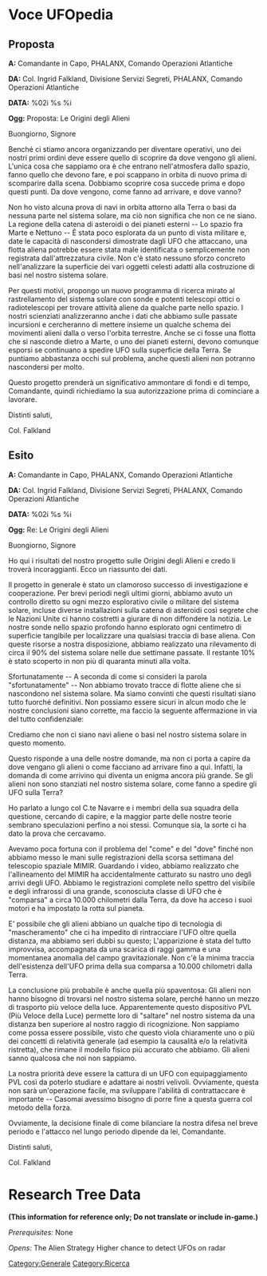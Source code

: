# Voce UFOpedia

## Proposta

**A:** Comandante in Capo, PHALANX, Comando Operazioni Atlantiche

**DA:** Col. Ingrid Falkland, Divisione Servizi Segreti, PHALANX,
Comando Operazioni Atlantiche

**DATA:** %02i %s %i

**Ogg:** Proposta: Le Origini degli Alieni

Buongiorno, Signore

Benché ci stiamo ancora organizzando per diventare operativi, uno dei
nostri primi ordini deve essere quello di scoprire da dove vengono gli
alieni. L'unica cosa che sappiamo ora è che entrano nell'atmosfera dallo
spazio, fanno quello che devono fare, e poi scappano in orbita di nuovo
prima di scomparire dalla scena. Dobbiamo scoprire cosa succede prima e
dopo questi punti. Da dove vengono, come fanno ad arrivare, e dove
vanno?

Non ho visto alcuna prova di navi in orbita attorno alla Terra o basi da
nessuna parte nel sistema solare, ma ciò non significa che non ce ne
siano. La regione della catena di asteroidi o dei pianeti esterni -- Lo
spazio fra Marte e Nettuno -- È stata poco esplorata da un punto di
vista militare e, date le capacità di nascondersi dimostrate dagli UFO
che attaccano, una flotta aliena potrebbe essere stata male identificata
o semplicemente non registrata dall'attrezzatura civile. Non c'è stato
nessuno sforzo concreto nell'analizzare la superficie dei vari oggetti
celesti adatti alla costruzione di basi nel nostro sistema solare.

Per questi motivi, propongo un nuovo programma di ricerca mirato al
rastrellamento del sistema solare con sonde e potenti telescopi ottici o
radiotelescopi per trovare attività aliene da qualche parte nello
spazio. I nostri scienziati analizzeranno anche i dati che abbiamo sulle
passate incursioni e cercheranno di mettere insieme un qualche schema
dei movimenti alieni dalla o verso l'orbita terrestre. Anche se ci fosse
una flotta che si nasconde dietro a Marte, o uno dei pianeti esterni,
devono comunque esporsi se continuano a spedire UFO sulla superficie
della Terra. Se puntiamo abbastanza occhi sul problema, anche questi
alieni non potranno nascondersi per molto.

Questo progetto prenderà un significativo ammontare di fondi e di tempo,
Comandante, quindi richiediamo la sua autorizzazione prima di cominciare
a lavorare.

Distinti saluti,

Col. Falkland

## Esito

**A:** Comandante in Capo, PHALANX, Comando Operazioni Atlantiche

**DA:** Col. Ingrid Falkland, Divisione Servizi Segreti, PHALANX,
Comando Operazioni Atlantiche

**DATA:** %02i %s %i

**Ogg:** Re: Le Origini degli Alieni

Buongiorno, Signore

Ho qui i risultati del nostro progetto sulle Origini degli Alieni e
credo li troverà incoraggianti. Ecco un riassunto dei dati.

Il progetto in generale è stato un clamoroso successo di investigazione
e cooperazione. Per brevi periodi negli ultimi giorni, abbiamo avuto un
controllo diretto su ogni mezzo esplorativo civile o militare del
sistema solare, incluse diverse installazioni sulla catena di asteroidi
così segrete che le Nazioni Unite ci hanno costretti a giurare di non
diffondere la notizia. Le nostre sonde nello spazio profondo hanno
esplorato ogni centimetro di superficie tangibile per localizzare una
qualsiasi traccia di base aliena. Con queste risorse a nostra
disposizione, abbiamo realizzato una rilevamento di circa il 90% del
sistema solare nelle due settimane passate. Il restante 10% è stato
scoperto in non più di quaranta minuti alla volta.

Sfortunatamente -- A seconda di come si consideri la parola
"sfortunatamente" -- Non abbiamo trovato tracce di flotte aliene che si
nascondono nel sistema solare. Ma siamo convinti che questi risultati
siano tutto fuorché definitivi. Non possiamo essere sicuri in alcun modo
che le nostre conclusioni siano corrette, ma faccio la seguente
affermazione in via del tutto confidenziale:

Crediamo che non ci siano navi aliene o basi nel nostro sistema solare
in questo momento.

Questo risponde a una delle nostre domande, ma non ci porta a capire da
dove vengano gli alieni o come facciano ad arrivare fino a qui. Infatti,
la domanda di come arrivino qui diventa un enigma ancora più grande. Se
gli alieni non sono stanziati nel nostro sistema solare, come fanno a
spedire gli UFO sulla Terra?

Ho parlato a lungo col C.te Navarre e i membri della sua squadra della
questione, cercando di capire, e la maggior parte delle nostre teorie
sembrano speculazioni perfino a noi stessi. Comunque sia, la sorte ci ha
dato la prova che cercavamo.

Avevamo poca fortuna con il problema del "come" e del "dove" finché non
abbiamo messo le mani sulle registrazioni della scorsa settimana del
telescopio spaziale MIMIR. Guardando i video, abbiamo realizzato che
l'allineamento del MIMIR ha accidentalmente catturato su nastro uno
degli arrivi degli UFO. Abbiamo le registrazioni complete nello spettro
del visibile e degli infrarossi di una grande, sconosciuta classe di UFO
che è "comparsa" a circa 10.000 chilometri dalla Terra, da dove ha
acceso i suoi motori e ha impostato la rotta sul pianeta.

E' possibile che gli alieni abbiano un qualche tipo di tecnologia di
"mascheramento" che ci ha impedito di rintracciare l'UFO oltre quella
distanza, ma abbiamo seri dubbi su questo; L'apparizione è stata del
tutto improvvisa, accompagnata da una scarica di raggi gamma e una
momentanea anomalia del campo gravitazionale. Non c'è la minima traccia
dell'esistenza dell'UFO prima della sua comparsa a 10.000 chilometri
dalla Terra.

La conclusione più probabile è anche quella più spaventosa: Gli alieni
non hanno bisogno di trovarsi nel nostro sistema solare, perché hanno un
mezzo di trasporto più veloce della luce. Apparentemente questo
dispositivo PVL (Più Veloce della Luce) permette loro di "saltare" nel
nostro sistema da una distanza ben superiore al nostro raggio di
ricognizione. Non sappiamo come possa essere possibile, visto che questo
vìola chiaramente uno o più dei concetti di relatività generale (ad
esempio la causalità e/o la relatività ristretta), che rimane il modello
fisico più accurato che abbiamo. Gli alieni sanno qualcosa che noi non
sappiamo.

La nostra priorità deve essere la cattura di un UFO con equipaggiamento
PVL così da poterlo studiare e adattare ai nostri velivoli. Ovviamente,
questa non sarà un'operazione facile, ma sviluppare l'abilità di
contrattaccare è importante -- Casomai avessimo bisogno di porre fine a
questa guerra col metodo della forza.

Ovviamente, la decisione finale di come bilanciare la nostra difesa nel
breve periodo e l'attacco nel lungo periodo dipende da lei, Comandante.

Distinti saluti,

Col. Falkland

# Research Tree Data

**(This information for reference only; Do not translate or include
in-game.)**

*Prerequisites:* None

*Opens:* The Alien Strategy Higher chance to detect UFOs on radar

[Category:Generale](Category:Generale "wikilink")
[Category:Ricerca](Category:Ricerca "wikilink")